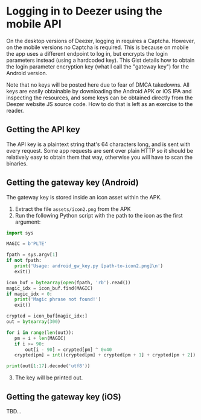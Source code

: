# Logging in to Deezer using the mobile API

On the desktop versions of Deezer, logging in requires a Captcha. However, on
the mobile versions no Captcha is required. This is because on mobile the app
uses a different endpoint to log in, but encrypts the login parameters instead
(using a hardcoded key). This Gist details how to obtain the login parameter
encryption key (what I call the "gateway key") for the Android version.

Note that no keys will be posted here due to fear of DMCA takedowns. All keys
are easily obtainable by downloading the Android APK or iOS IPA and inspecting
the resources, and some keys can be obtained directly from the Deezer website
JS source code. How to do that is left as an exercise to the reader.

## Getting the API key

The API key is a plaintext string that's 64 characters long, and is sent with
every request. Some app requests are sent over plain HTTP so it should be
relatively easy to obtain them that way, otherwise you will have to scan the
binaries.

## Getting the gateway key (Android)

The gateway key is stored inside an icon asset within the APK.

1. Extract the file `assets/icon2.png` from the APK
2. Run the following Python script with the path to the icon as the first
   argument:

~~~py
import sys

MAGIC = b'PLTE'

fpath = sys.argv[1]
if not fpath:
   print('Usage: android_gw_key.py [path-to-icon2.png]\n')
   exit()

icon_buf = bytearray(open(fpath, 'rb').read())
magic_idx = icon_buf.find(MAGIC)
if magic_idx < 0:
   print('Magic phrase not found!')
   exit()

crypted = icon_buf[magic_idx:]
out = bytearray(300)

for i in range(len(out)):
   pm = i + len(MAGIC)
   if i >= 90:
       out[i - 90] = crypted[pm] ^ 0x40
   crypted[pm] = int((crypted[pm] + crypted[pm + 1] + crypted[pm + 2]) / 3)

print(out[1:17].decode('utf8'))
~~~

3. The key will be printed out.

## Getting the gateway key (iOS)

TBD...
